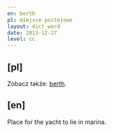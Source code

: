 ```yaml
---
en: berth
pl: miejsce postojowe
layout: dict_word
date: 2013-12-27
level: cc
---
```


[pl]
----

Zobacz także: [berth](/dict/yacht-parts/hull/berth.html).

[en]
----
Place for the yacht to lie in marina.